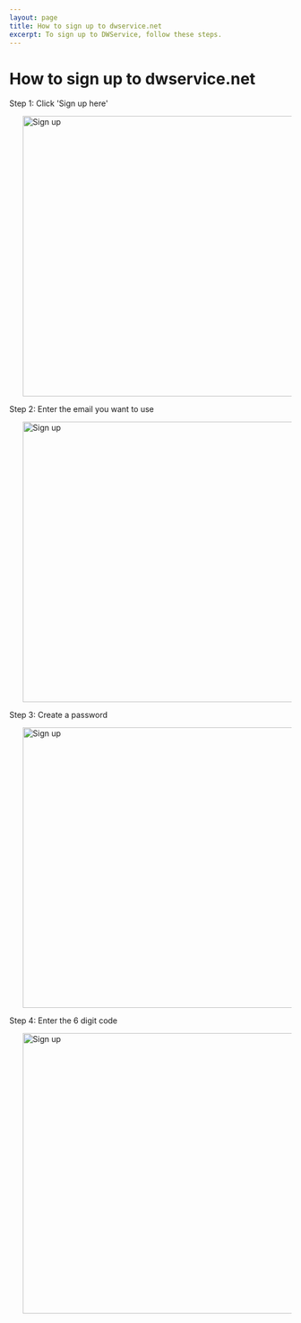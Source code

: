 ```yaml
---
layout: page
title: How to sign up to dwservice.net
excerpt: To sign up to DWService, follow these steps.
---
```


<h1>How to sign up to dwservice.net</h1>

<p>Step 1: Click 'Sign up here'</p>
<ul class="post-list1">

<img src="{{ site.baseurl }}/assets/img/get-help/sign-up/1.png" alt="Sign up" title="Optional Title" width="500">

</ul>
<p>Step 2: Enter the email you want to use</p>
<ul class="post-list1">

<img src="{{ site.baseurl }}/assets/img/get-help/sign-up/2.png" alt="Sign up" title="Optional Title" width="500">

</ul>
<p>Step 3: Create a password</p>
<ul class="post-list1">

<img src="{{ site.baseurl }}/assets/img/get-help/sign-up/3.png" alt="Sign up" title="Optional Title" width="500">

</ul>
<p>Step 4: Enter the 6 digit code</p>
<ul class="post-list1">

<img src="{{ site.baseurl }}/assets/img/get-help/sign-up/4.png" alt="Sign up" title="Optional Title" width="500">

</ul>
